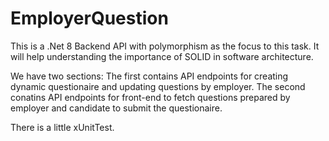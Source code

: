 # EmployerQuestion
This is a .Net 8 Backend API with polymorphism as the focus to this task. It will help understanding the importance of SOLID in software architecture.

We have two sections: The first contains API endpoints for creating dynamic questionaire and updating questions by employer. The second conatins API endpoints for front-end to fetch questions prepared by employer and candidate to submit the questionaire.

There is a little xUnitTest.
